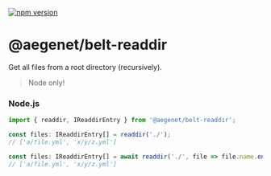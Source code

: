 [![npm version](https://img.shields.io/npm/v/@aegenet/belt-readdir.svg)](https://www.npmjs.com/package/@aegenet/belt-readdir)
<br>

# @aegenet/belt-readdir

Get all files from a root directory (recursively).

> Node only!

### Node.js

```typescript
import { readdir, IReaddirEntry } from '@aegenet/belt-readdir';

const files: IReaddirEntry[] = readdir('./');
// ['a/file.yml', 'x/y/z.yml']
```

```typescript
const files: IReaddirEntry[] = await readdir('./', file => file.name.endsWith('.yml'));
// ['a/file.yml', 'x/y/z.yml']
```